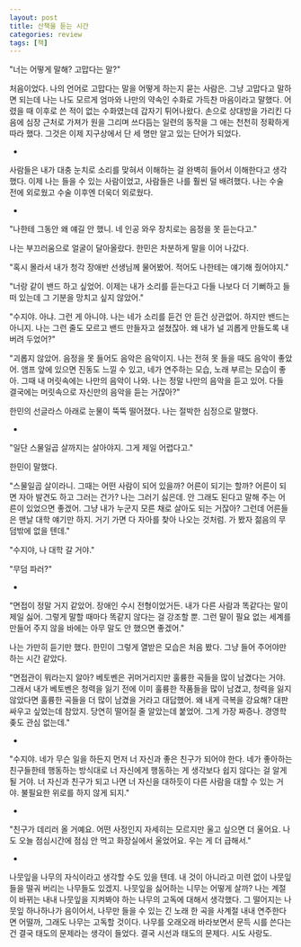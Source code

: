 ```yaml
---
layout: post
title: 산책을 듣는 시간
categories: review
tags: [책]
---
```


"너는 어떻게 말해? 고맙다는 말?"

처음이었다. 나의 언어로 고맙다는 말을 어떻게 하는지 묻는 사람은. 그냥 고맙다고 말하면 되는데 나는 나도 모르게 엄마와 나만의 약속인 수화로 가득찬 마음이라고 말했다. 어렸을 때 이후로 쓴 적이 없는 수화였는데 갑자기 튀어나왔다. 손으로 상대방을 가리킨 다음에 심장 근처로 가져가 원을 그리며 쓰다듬는 일련의 동작을 그 애는 천천히 정확하게 따라 했다. 그것은 이제 지구상에서 단 세 명만 알고 있는 단어가 되었다.

-

사람들은 내가 대충 눈치로 소리를 맞혀서 이해하는 걸 완벽히 들어서 이해한다고 생각했다. 이제 나는 들을 수 있는 사람이었고, 사람들은 나를 훨씬 덜 배려했다. 나는 수술 전에 외로웠고 수술 이후엔 더욱더 외로웠다.

-

"나한테 그동안 왜 얘길 안 했니. 네 인공 와우 장치로는 음정을 못 듣는다고."

나는 부끄러움으로 얼굴이 달아올랐다. 한민은 차분하게 말을 이어 나갔다.

"혹시 몰라서 내가 청각 장애반 선생님께 물어봤어. 적어도 나한테는 얘기해 줬어야지."

"너랑 같이 밴드 하고 싶었어. 이제는 내가 소리를 듣는다고 다들 나보다 더 기뻐하고 들떠 있는데 그 기분을 망치고 싶지 않았어."

"수지야. 아냐. 그런 게 아니야. 나는 네가 소리를 듣건 안 듣건 상관없어. 하지만 밴드는 아니지. 나는 그런 줄도 모르고 밴드 만들자고 설쳤잖아. 왜 내가 널 괴롭게 만들도록 내버려 두었어?"

"괴롭지 않았어. 음정을 못 들어도 음악은 음악이지. 나는 전혀 못 들을 때도 음악이 좋았어. 앰프 앞에 있으면 진동도 느낄 수 있고, 네가 연주하는 모습, 노래 부르는 모습이 좋아. 그때 내 머릿속에는 나만의 음악이 나와. 나는 정말 나만의 음악을 듣고 있어. 다들 결국에는 머릿속으로 자신만의 음악을 듣는 거잖아?"

한민의 선글라스 아래로 눈물이 뚝뚝 떨어졌다. 나는 절박한 심정으로 말했다.

-

"일단 스물일곱 살까지는 살아야지. 그게 제일 어렵다고."

한민이 말했다.

"스물일곱 살이라니. 그때는 어떤 사람이 되어 있을까? 어른이 되기는 할까? 어른이 되면 자아 발견도 하고 그러는 건가? 나는 그러기 싫은데. 안 그래도 된다고 말해 주는 어른이 있었으면 좋겠어. 그냥 내가 누군지 모른 채로 살아도 되는 거잖아? 그런데 어른들은 맨날 대학 얘기만 하지. 거기 가면 다 자아를 찾아 나오는 것처럼. 가 봤자 젊음의 무덤밖에 없을 텐데."

"수지야, 나 대학 갈 거야."

"무덤 파러?​"

-

"면접이 정말 거지 같았어. 장애인 수시 전형이었거든. 내가 다른 사람과 똑같다는 말이 제일 싫어. 그렇게 말할 때마다 똑같지 않다는 걸 강조할 뿐. 그런 말이 필요 없는 세계를 만들어 주지 않을 바에는 아무 말도 안 했으면 좋겠어."

나는 가만히 듣기만 했다. 한민이 그렇게 열받은 모습은 처음 봤다. 그냥 들어 주어야만 하는 시간 같았다.

"면접관이 뭐라는지 알아? 베토벤은 귀머거리지만 훌륭한 곡들을 많이 남겼다는 거야. 그래서 내가 베토벤은 청력을 잃기 전에 이미 훌륭한 작품들을 많이 남겼고, 청력을 잃지 않았다면 훌륭한 곡들을 더 많이 남겼을 거라고 대답했어. 왜 내게 극복을 강요해? 대판 싸우고 싶었는데 참았지. 당연히 떨어질 줄 알았는데 붙었어. 그게 가장 짜증나. 경영학 좆도 관심 없는데."

-

"수지야. 네가 무슨 일을 하든지 먼저 너 자신과 좋은 친구가 되어야 한다. 네가 좋아하는 친구들한테 행동하는 방식대로 너 자신에게 행동하는 게 생각보다 쉽지 않다는 걸 알게 될 거야. 너 자신과 친구가 되고 나면 너 자신을 대하듯이 다른 사람을 대할 수 있는 거야. 불필요한 위로를 하지 않게 되지."

-

"친구가 데리러 올 거예요. 어떤 사정인지 자세히는 모르지만 울고 싶으면 더 울어요. 나도 오늘 점심시간에 점심 안 먹고 화장실에서 울었어요. 우는 게 더 급해서."

-

나뭇잎을 나무의 자식이라고 생각할 수도 있을 텐데. 내 것이 아니라고 미련 없이 나뭇잎들을 떨궈 버리는 나무들도 있겠지. 나뭇잎을 싫어하는 니무는 어떻게 살까? 나는 계절이 바뀌는 내내 나뭇잎을 지켜봐야 하는 나무의 고독에 대해서 생각했다. 그 떨어지는 나뭇잎 하나하나가 음이어서, 나무만 들을 수 있는 긴 노래 한 곡을 사계절 내내 연주한다면 어떨까, 그래도 나무는 고독할 것이다. 나무를 오래오래 바라보면서 문득 시를 쓴다는 건 결국 태도의 문제라는 생각이 들었다. 결국 시선과 태도의 문제다. 시도 사랑도.